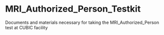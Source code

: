 # MRI_Authorized_Person_Testkit
Documents and materials necessary for taking the MRI_Authorized_Person test at CUBIC facility
